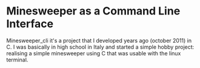# Minesweeper as a Command Line Interface
Minesweeper_cli it's a project that I developed years ago (october 2011) in C. I was basically in high school in Italy and started a simple hobby project: realising a simple minesweeper using C that was usable with the linux terminal.
